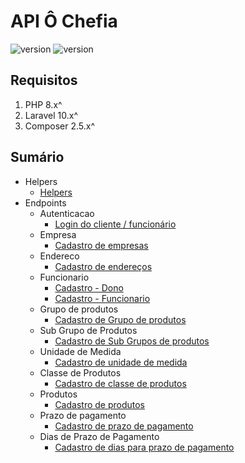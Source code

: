 # API Ô Chefia

![version](https://img.shields.io/badge/DocVersion-0.2.0-informational)
![version](https://img.shields.io/badge/AppVersion-In_Build-informational)

## Requisitos

1. PHP 8.x^
2. Laravel 10.x^
3. Composer 2.5.x^

## Sumário

- Helpers
  - [Helpers](/documentation/helpers/HelperDoc.md)
- Endpoints
  - Autenticacao
    - [Login do cliente / funcionário](/documentation/autenticacao/LoginDoc.md)
  - Empresa
    - [Cadastro de empresas](/documentation/empresa/CadastroEmpresaDoc.md)
  - Endereco
    - [Cadastro de endereços](/documentation/endereco/CadastroEnderecoDoc.md)
  - Funcionario
    - [Cadastro - Dono](/documentation/funcionario/CadastroFuncionarioDonoDoc.md)
    - [Cadastro - Funcionario](/documentation/funcionario/CadastroFuncionarioDoc.md)
  - Grupo de produtos
    - [Cadastro de Grupo de produtos](/documentation/grupo_produto/CadastroGrupoProdutoDoc.md)
  - Sub Grupo de Produtos
    - [Cadastro de Sub Grupos de produtos](/documentation/sub_grupo_produto/CadastroSubGrupoProdutoDoc.md)
  - Unidade de Medida
    - [Cadastro de unidade de medida](/documentation/unidade/CadastroUnidadeDoc.md)
  - Classe de Produtos
    - [Cadastro de classe de produtos](/documentation/classe_produto/CadastroClasseProdutoDoc.md)
  - Produtos
    - [Cadastro de produtos](/documentation/produto/CadastroProdutoDoc.md)
  - Prazo de pagamento
    - [Cadastro de prazo de pagamento](/documentation/prazo_pgto/CadastroPrazoPgtoDoc.md)
  - Dias de Prazo de Pagamento
    - [Cadastro de dias para prazo de pagamento](/documentation/prazo_pgto_dias/CadastroPrazoPgtoDiasDoc.md)
